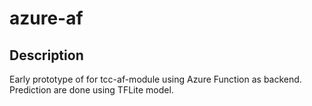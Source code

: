 # azure-af
## Description
Early prototype of for tcc-af-module using Azure Function as backend. Prediction are done using TFLite model.
